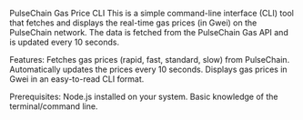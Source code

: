 PulseChain Gas Price CLI
This is a simple command-line interface (CLI) tool that fetches and displays the real-time gas prices (in Gwei) on the PulseChain network. The data is fetched from the PulseChain Gas API and is updated every 10 seconds.

Features:
Fetches gas prices (rapid, fast, standard, slow) from PulseChain.
Automatically updates the prices every 10 seconds.
Displays gas prices in Gwei in an easy-to-read CLI format.

Prerequisites:
Node.js installed on your system.
Basic knowledge of the terminal/command line.

